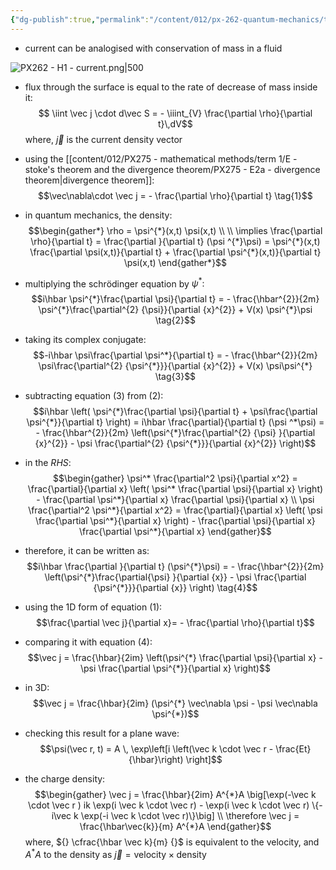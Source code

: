 ```yaml
---
{"dg-publish":true,"permalink":"/content/012/px-262-quantum-mechanics/term-2/h-many-particles/px-262-h1-current/","noteIcon":"1","created":"2025-01-06T18:16:36.405+00:00","updated":"2025-01-06T19:44:47.848+00:00"}
---
```


- current can be analogised with conservation of mass in a fluid

![PX262 - H1 - current.png|500](/img/user/pics/PX262%20-%20H1%20-%20current.png)

- flux through the surface is equal to the rate of decrease of mass inside it:
$$ \iint \vec j \cdot d\vec S = - \iiint_{V} \frac{\partial \rho}{\partial t}\,dV$$
	where, $\vec j$ is the current density vector
- using the [[content/012/PX275 - mathematical methods/term 1/E - stoke's theorem and the divergence theorem/PX275 - E2a - divergence theorem\|divergence theorem]]:
$$\vec\nabla\cdot \vec j = - \frac{\partial \rho}{\partial t} \tag{1}$$

- in quantum mechanics, the density:
$$\begin{gather*}
\rho = \psi^{*}(x,t) \psi(x,t) \\ \\
\implies \frac{\partial \rho}{\partial t} = \frac{\partial }{\partial t} (\psi ^{*}\psi) = \psi^{*}(x,t) \frac{\partial \psi(x,t)}{\partial t} + \frac{\partial \psi^{*}(x,t)}{\partial t} \psi(x,t)
\end{gather*}$$

- multiplying the schrödinger equation by $\psi^*:$
$$i\hbar \psi^{*}\frac{\partial \psi}{\partial t} = - \frac{\hbar^{2}}{2m} \psi^{*}\frac{\partial^{2} {\psi}}{\partial {x}^{2}} + V(x) \psi^{*}\psi \tag{2}$$
- taking its complex conjugate:
$$-i\hbar \psi\frac{\partial \psi^*}{\partial t} = - \frac{\hbar^{2}}{2m} \psi\frac{\partial^{2} {\psi^{*}}}{\partial {x}^{2}} + V(x) \psi\psi^{*} \tag{3}$$
- subtracting equation $(3)$ from $(2):$
$$i\hbar \left( \psi^{*}\frac{\partial \psi}{\partial t} + \psi\frac{\partial \psi^{*}}{\partial t} \right) = i\hbar \frac{\partial}{\partial t} (\psi ^*\psi) = - \frac{\hbar^{2}}{2m}  \left(\psi^{*}\frac{\partial^{2} {\psi} }{\partial {x}^{2}} - \psi \frac{\partial^{2} {\psi^{*}}}{\partial {x}^{2}} \right)$$
- in the $RHS:$ 
$$\begin{gather}
\psi^* \frac{\partial^2 \psi}{\partial x^2} = \frac{\partial}{\partial x} \left( \psi^* \frac{\partial \psi}{\partial x} \right) - \frac{\partial \psi^*}{\partial x} \frac{\partial \psi}{\partial x} 
\\ \psi \frac{\partial^2 \psi^*}{\partial x^2} = \frac{\partial}{\partial x} \left( \psi \frac{\partial \psi^*}{\partial x} \right) - \frac{\partial \psi}{\partial x} \frac{\partial \psi^*}{\partial x}
\end{gather}$$
- therefore, it can be written as: 
$$i\hbar \frac{\partial }{\partial t} (\psi^{*}\psi) = - \frac{\hbar^{2}}{2m} \left(\psi^{*}\frac{\partial{\psi} }{\partial {x}} - \psi \frac{\partial {\psi^{*}}}{\partial {x}} \right) \tag{4}$$
- using the 1D form of equation $(1):$
$$\frac{\partial \vec j}{\partial x}= - \frac{\partial \rho}{\partial t}$$
- comparing it with equation $(4):$ 
$$\vec j = \frac{\hbar}{2im} \left(\psi^{*} \frac{\partial \psi}{\partial x} - \psi \frac{\partial \psi^{*}}{\partial x} \right)$$
- in 3D:
$$\vec j = \frac{\hbar}{2im} (\psi^{*} \vec\nabla \psi - \psi \vec\nabla \psi^{*})$$

- checking this result for a plane wave:
$$\psi(\vec r, t) = A \, \exp\left[i \left(\vec k \cdot \vec r - \frac{Et}{\hbar}\right) \right]$$
- the charge density:
$$\begin{gather}
\vec j = \frac{\hbar}{2im} A^{*}A \big[\exp(-\vec k \cdot \vec r ) ik \exp(i \vec k \cdot \vec r) - \exp(i \vec k \cdot \vec r) \{-i\vec k \exp(-i \vec k \cdot \vec r)\}\big] \\ 
\therefore \vec j = \frac{\hbar\vec{k}}{m} A^{*}A
\end{gather}$$
	where, ${} \cfrac{\hbar \vec k}{m} {}$ is equivalent to the velocity, and $A^{*}A$ to the density as $\vec j = \text{velocity} \times \text{density}$

